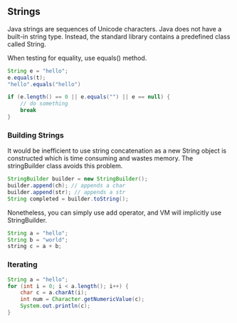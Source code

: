 ## Strings

Java strings are sequences of Unicode characters. Java does not have a built-in string type. Instead, the standard library contains a predefined class called String.

When testing for equality, use equals() method.

```java
String e = "hello";
e.equals(t);
"hello".equals("hello")

if (e.length() == 0 || e.equals("") || e == null) {
    // do something
    break
}
```

### Building Strings

It would be inefficient to use string concatenation as a new String object is constructed which is time consuming and wastes memory. The stringBuilder class avoids this problem.

```java
StringBuilder builder = new StringBuilder();
builder.append(ch); // appends a char
builder.append(str); // appends a str
String completed = builder.toString();
```

Nonetheless, you can simply use add operator, and VM will implicitly use StringBuilder.

```java
String a = "hello";
String b = "world";
string c = a + b;
```

### Iterating

```java
String a = "hello";
for (int i = 0; i < a.length(); i++) {
    char c = a.charAt(i);
    int num = Character.getNumericValue(c);
    System.out.println(c);
}
```
